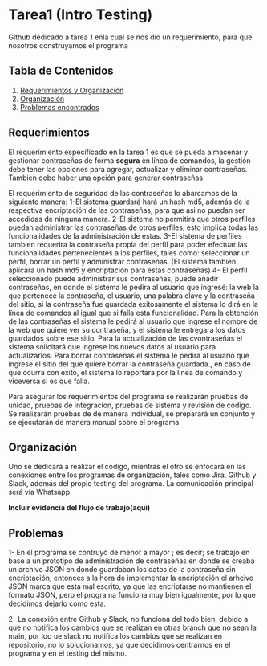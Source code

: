 # Tarea1 (Intro Testing)
Github dedicado a tarea 1 enla cual se nos dio un requerimiento, para que nosotros construyamos el programa

## Tabla de Contenidos

1. [Requerimientos y Organización](#Requerimientos)
2. [Organización](#Organización)
3. [Problemas encontrados](#Problemas)

## Requerimientos

El requerimiento especificado en la tarea 1 es que se pueda almacenar y gestionar contraseñas de forma **segura** en línea de comandos, la gestión debe tener las opciones para agregar, actualizar y eliminar contraseñas. Tambien debe haber una opción para generar contraseñas.

El requerimiento de seguridad de las contraseñas lo abarcamos de la siguiente manera:
1-El sistema guardará hará un hash md5, además de la respectiva encriptación de las contraseñas, para que asi no puedan ser accedidas de ninguna manera.
2-El sistema no permitira que otros perfiles puedan administrar las contraseñas de otros perfiles, esto implica todas las funcionalidades de la administración de estas.
3-El sistema de perfiles tambien requerira la contraseña propia del perfil para poder efectuar las funcionalidades pertenecientes a los perfiles, tales como: seleccionar un perfil, borrar un perfil y administrar contraseñas. (El sistema tambien aplicara un hash md5 y encriptación para estas contraseñas)
4- El perfil seleccionado puede administrar sus contraseñas, puede añadir contraseñas, en donde el sistema le pedira al usuario que ingresé: la web la que pertenece la contraseña, el usuario, una palabra clave y la contraseña del sitio, si la contraseña fue guardada exitosamente el sistema lo dirá en la línea de comandos al igual que si falla esta funcionalidad. Para la obtención de las contraseñas el sistema le pedirá al usuario que ingrese el nombre de la web que quiere ver su contraseña, y el sistema le entregara los datos guardados sobre ese sitio. Para la actualización de las cvontraseñas el sistema solicitará que ingrese los nuevos datos al usuario para actualizarlos. Para borrar contraseñas el sistema le pedira al usuario que ingrese el sitio del que quiere borrar la contraseña guardada., en caso de que ocurra con exito, el sistema lo reportara por la linea de comando y viceversa si es que falla.

Para asegurar los requerimientos del programa se realizarán pruebas de unidad, pruebas de integracíon, pruebas de sistema y revisión de código. Se realizarán pruebas de de manera individual, se preparará un conjunto y se ejecutarán de manera manual sobre el programa

## Organización

Uno se dedicará a realizar el código, mientras el otro se enfocará en las conexiones entre los programas de organización, tales como Jira, Github y Slack, además del propio testing del programa. La comunicación principal será vía Whatsapp

**Incluir evidencia del flujo de trabajo(aqui)**

## Problemas

1- En el programa se contruyó de menor a mayor ; es decir; se trabajo en base a un prototipo de administración de contraseñas en donde se creaba un archivo JSON en donde guardaban los datos de la contraseña sin encriptación, entonces a la hora de implementar la encriptación el arhcivo JSON marca que esta mal escrito, ya que las encriptarse no mantienen el formato JSON, pero el programa funciona muy bien igualmente, por lo que decidimos dejarlo como esta.

2- La conexión entre Github y Slack, no funciona del todo bien, debido a que no notifica los cambios que se realizan en otras branch que no sean la main, por loq ue slack no notifica los cambios que se realizan en repositorio, no lo solucionamos, ya que decidimos centrarnos en el programa y en el testing del mismo.


